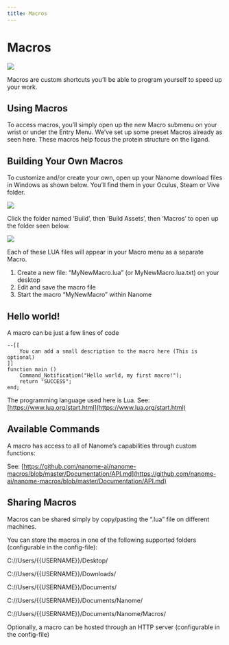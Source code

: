 ```yaml
---
title: Macros
---
```


# Macros

![](/assets/macros-page/macros.gif)

Macros are custom shortcuts you’ll be able to program yourself to speed up your work.

## Using Macros

To access macros, you’ll simply open up the new Macro submenu on your wrist or under the Entry Menu. We’ve set up some preset Macros already as seen here. These macros help focus the protein structure on the ligand.

## Building Your Own Macros

To customize and/or create your own, open up your Nanome download files in Windows as shown below. You’ll find them in your Oculus, Steam or Vive folder.

![](/assets/macros-page/macros1.png)

Click the folder named ‘Build’, then ‘Build Assets’, then ‘Macros’ to open up the folder seen below.

![](/assets/macros-page/macros2.png)

Each of these LUA files will appear in your Macro menu as a separate Macro.

1. Create a new file: “MyNewMacro.lua” (or MyNewMacro.lua.txt) on your desktop
2. Edit and save the macro file
3. Start the macro “MyNewMacro” within Nanome

## Hello world!
A macro can be just a few lines of code

```
--[[
    You can add a small description to the macro here (This is optional)
]]
function main ()
    Command_Notification("Hello world, my first macro!");
    return "SUCCESS";
end;
```

The programming language used here is Lua.
See: [https://www.lua.org/start.html](https://www.lua.org/start.html)

## Available Commands
A macro has access to all of Nanome’s capabilities through custom functions:

See: [https://github.com/nanome-ai/nanome-macros/blob/master/Documentation/API.md](https://github.com/nanome-ai/nanome-macros/blob/master/Documentation/API.md)

## Sharing Macros
Macros can be shared simply by copy/pasting the “.lua” file on different machines.

You can store the macros in one of the following supported folders (configurable in the config-file):

C://Users/{{USERNAME}}/Desktop/

C://Users/{{USERNAME}}/Downloads/

C://Users/{{USERNAME}}/Documents/

C://Users/{{USERNAME}}/Documents/Nanome/

C://Users/{{USERNAME}}/Documents/Nanome/Macros/

Optionally, a macro can be hosted through an HTTP server (configurable in the config-file)